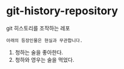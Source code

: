# git-history-repository
git 히스토리를 조작하는 레포

`아래의 등장인물은 현실과 무관합니다.`

1. 청하는 술을 좋아한다.
2. 청하와 영우는 술을 먹었다.
